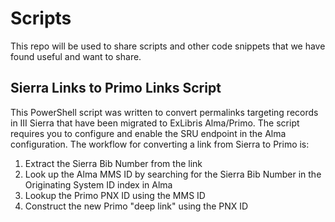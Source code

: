 # Scripts
This repo will be used to share scripts and other code snippets that we have found useful and want to share.

## Sierra Links to Primo Links Script
This PowerShell script was written to convert permalinks targeting records in III Sierra that have been migrated to ExLibris Alma/Primo.  The script requires you to configure and enable the SRU endpoint in the Alma configuration.  The workflow for converting a link from Sierra to Primo is: 
1. Extract the Sierra Bib Number from the link
2. Look up the Alma MMS ID by searching for the Sierra Bib Number in the Originating System ID index in Alma
3. Lookup the Primo PNX ID using the MMS ID
4. Construct the new Primo "deep link" using the PNX ID
